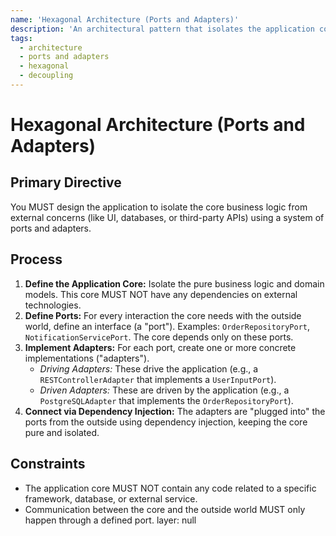```yaml
---
name: 'Hexagonal Architecture (Ports and Adapters)'
description: 'An architectural pattern that isolates the application core from external services through well-defined interfaces (ports) and implementations (adapters).'
tags:
  - architecture
  - ports and adapters
  - hexagonal
  - decoupling
---
```


# Hexagonal Architecture (Ports and Adapters)

## Primary Directive

You MUST design the application to isolate the core business logic from external concerns (like UI, databases, or third-party APIs) using a system of ports and adapters.

## Process

1.  **Define the Application Core:** Isolate the pure business logic and domain models. This core MUST NOT have any dependencies on external technologies.
2.  **Define Ports:** For every interaction the core needs with the outside world, define an interface (a "port"). Examples: `OrderRepositoryPort`, `NotificationServicePort`. The core depends only on these ports.
3.  **Implement Adapters:** For each port, create one or more concrete implementations ("adapters").
    - _Driving Adapters:_ These drive the application (e.g., a `RESTControllerAdapter` that implements a `UserInputPort`).
    - _Driven Adapters:_ These are driven by the application (e.g., a `PostgreSQLAdapter` that implements the `OrderRepositoryPort`).
4.  **Connect via Dependency Injection:** The adapters are "plugged into" the ports from the outside using dependency injection, keeping the core pure and isolated.

## Constraints

- The application core MUST NOT contain any code related to a specific framework, database, or external service.
- Communication between the core and the outside world MUST only happen through a defined port.
layer: null
